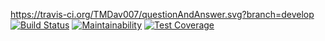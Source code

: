 https://travis-ci.org/TMDav007/questionAndAnswer.svg?branch=develop
[![Build Status](https://travis-ci.org/TMDav007/questionAndAnswer.svg?branch=develop)](https://travis-ci.org/TMDav007/questionAndAnswer)
[![Maintainability](https://api.codeclimate.com/v1/badges/e7852f238a2a43c44355/maintainability)](https://codeclimate.com/github/TMDav007/questionAndAnswer/maintainability)
[![Test Coverage](https://api.codeclimate.com/v1/badges/e7852f238a2a43c44355/test_coverage)](https://codeclimate.com/github/TMDav007/questionAndAnswer/test_coverage)